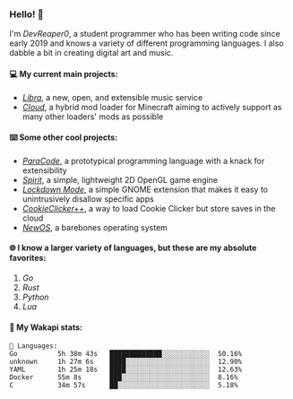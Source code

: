 ### Hello! 👋

I'm _DevReaper0_, a student programmer who has been writing code since early 2019 and knows a variety of different programming languages. I also dabble a bit in creating digital art and music.

#### 💻 My current main projects:

-   _[Libra](https://github.com/LibraMusic)_, a new, open, and extensible music service
-   _[Cloud](https://github.com/CloudLoaderMC/CloudLoader)_, a hybrid mod loader for Minecraft aiming to actively support as many other loaders' mods as possible

#### ⌨️ Some other cool projects:

-   _[ParaCode](https://github.com/ParaCodeLang/ParaCode)_, a prototypical programming language with a knack for extensibility
-   _[Spirit](https://gitlab.com/DevReaper0/SpiritEngine)_, a simple, lightweight 2D OpenGL game engine
-   _[Lockdown Mode](https://github.com/DevReaper0/GNOME-LockdownMode)_, a simple GNOME extension that makes it easy to unintrusively disallow specific apps
-   _[CookieClicker++](https://github.com/DevReaper0/CookieClickerPlusPlus)_, a way to load Cookie Clicker but store saves in the cloud
-   _[NewOS](https://github.com/DevReaper0/NewOS)_, a barebones operating system

#### 🌐 I know a larger variety of languages, but these are my absolute favorites:

1. _Go_
2. _Rust_
3. _Python_
4. _Lua_

#### 📡 My Wakapi stats:

```text
💾 Languages:
Go          5h 38m 43s   █████████████░░░░░░░░░░░░  50.16%
unknown     1h 27m 6s    ████░░░░░░░░░░░░░░░░░░░░░  12.90%
YAML        1h 25m 18s   ████░░░░░░░░░░░░░░░░░░░░░  12.63%
Docker      55m 8s       ███░░░░░░░░░░░░░░░░░░░░░░  8.16%
C           34m 57s      ██░░░░░░░░░░░░░░░░░░░░░░░  5.18%
```
